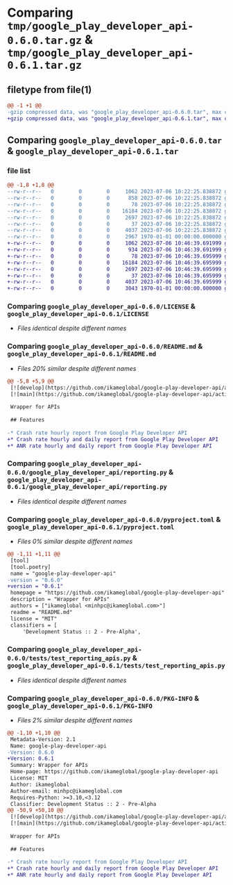 # Comparing `tmp/google_play_developer_api-0.6.0.tar.gz` & `tmp/google_play_developer_api-0.6.1.tar.gz`

## filetype from file(1)

```diff
@@ -1 +1 @@
-gzip compressed data, was "google_play_developer_api-0.6.0.tar", max compression
+gzip compressed data, was "google_play_developer_api-0.6.1.tar", max compression
```

## Comparing `google_play_developer_api-0.6.0.tar` & `google_play_developer_api-0.6.1.tar`

### file list

```diff
@@ -1,8 +1,8 @@
--rw-r--r--   0        0        0     1062 2023-07-06 10:22:25.838872 google_play_developer_api-0.6.0/LICENSE
--rw-r--r--   0        0        0      858 2023-07-06 10:22:25.838872 google_play_developer_api-0.6.0/README.md
--rw-r--r--   0        0        0       78 2023-07-06 10:22:25.838872 google_play_developer_api-0.6.0/google_play_developer_api/__init__.py
--rw-r--r--   0        0        0    16184 2023-07-06 10:22:25.838872 google_play_developer_api-0.6.0/google_play_developer_api/reporting.py
--rw-r--r--   0        0        0     2697 2023-07-06 10:22:25.838872 google_play_developer_api-0.6.0/pyproject.toml
--rw-r--r--   0        0        0       37 2023-07-06 10:22:25.838872 google_play_developer_api-0.6.0/tests/__init__.py
--rw-r--r--   0        0        0     4037 2023-07-06 10:22:25.838872 google_play_developer_api-0.6.0/tests/test_reporting_apis.py
--rw-r--r--   0        0        0     2967 1970-01-01 00:00:00.000000 google_play_developer_api-0.6.0/PKG-INFO
+-rw-r--r--   0        0        0     1062 2023-07-06 10:46:39.691999 google_play_developer_api-0.6.1/LICENSE
+-rw-r--r--   0        0        0      934 2023-07-06 10:46:39.691999 google_play_developer_api-0.6.1/README.md
+-rw-r--r--   0        0        0       78 2023-07-06 10:46:39.695999 google_play_developer_api-0.6.1/google_play_developer_api/__init__.py
+-rw-r--r--   0        0        0    16184 2023-07-06 10:46:39.695999 google_play_developer_api-0.6.1/google_play_developer_api/reporting.py
+-rw-r--r--   0        0        0     2697 2023-07-06 10:46:39.695999 google_play_developer_api-0.6.1/pyproject.toml
+-rw-r--r--   0        0        0       37 2023-07-06 10:46:39.695999 google_play_developer_api-0.6.1/tests/__init__.py
+-rw-r--r--   0        0        0     4037 2023-07-06 10:46:39.695999 google_play_developer_api-0.6.1/tests/test_reporting_apis.py
+-rw-r--r--   0        0        0     3043 1970-01-01 00:00:00.000000 google_play_developer_api-0.6.1/PKG-INFO
```

### Comparing `google_play_developer_api-0.6.0/LICENSE` & `google_play_developer_api-0.6.1/LICENSE`

 * *Files identical despite different names*

### Comparing `google_play_developer_api-0.6.0/README.md` & `google_play_developer_api-0.6.1/README.md`

 * *Files 20% similar despite different names*

```diff
@@ -5,8 +5,9 @@
 [![develop](https://github.com/ikameglobal/google-play-developer-api/actions/workflows/dev.yml/badge.svg)](https://github.com/ikameglobal/google-play-developer-api/actions/workflows/dev.yml)
 [![main](https://github.com/ikameglobal/google-play-developer-api/actions/workflows/release.yml/badge.svg)](https://github.com/ikameglobal/google-play-developer-api/actions/workflows/release.yml)
 
 Wrapper for APIs
 
 ## Features
 
-* Crash rate hourly report from Google Play Developer API
+* Crash rate hourly and daily report from Google Play Developer API
+* ANR rate hourly and daily report from Google Play Developer API
```

### Comparing `google_play_developer_api-0.6.0/google_play_developer_api/reporting.py` & `google_play_developer_api-0.6.1/google_play_developer_api/reporting.py`

 * *Files identical despite different names*

### Comparing `google_play_developer_api-0.6.0/pyproject.toml` & `google_play_developer_api-0.6.1/pyproject.toml`

 * *Files 0% similar despite different names*

```diff
@@ -1,11 +1,11 @@
 [tool]
 [tool.poetry]
 name = "google-play-developer-api"
-version = "0.6.0"
+version = "0.6.1"
 homepage = "https://github.com/ikameglobal/google-play-developer-api"
 description = "Wrapper for APIs"
 authors = ["ikameglobal <minhpc@ikameglobal.com>"]
 readme = "README.md"
 license = "MIT"
 classifiers = [
     'Development Status :: 2 - Pre-Alpha',
```

### Comparing `google_play_developer_api-0.6.0/tests/test_reporting_apis.py` & `google_play_developer_api-0.6.1/tests/test_reporting_apis.py`

 * *Files identical despite different names*

### Comparing `google_play_developer_api-0.6.0/PKG-INFO` & `google_play_developer_api-0.6.1/PKG-INFO`

 * *Files 2% similar despite different names*

```diff
@@ -1,10 +1,10 @@
 Metadata-Version: 2.1
 Name: google-play-developer-api
-Version: 0.6.0
+Version: 0.6.1
 Summary: Wrapper for APIs
 Home-page: https://github.com/ikameglobal/google-play-developer-api
 License: MIT
 Author: ikameglobal
 Author-email: minhpc@ikameglobal.com
 Requires-Python: >=3.10,<3.12
 Classifier: Development Status :: 2 - Pre-Alpha
@@ -50,9 +50,10 @@
 [![develop](https://github.com/ikameglobal/google-play-developer-api/actions/workflows/dev.yml/badge.svg)](https://github.com/ikameglobal/google-play-developer-api/actions/workflows/dev.yml)
 [![main](https://github.com/ikameglobal/google-play-developer-api/actions/workflows/release.yml/badge.svg)](https://github.com/ikameglobal/google-play-developer-api/actions/workflows/release.yml)
 
 Wrapper for APIs
 
 ## Features
 
-* Crash rate hourly report from Google Play Developer API
+* Crash rate hourly and daily report from Google Play Developer API
+* ANR rate hourly and daily report from Google Play Developer API
```

